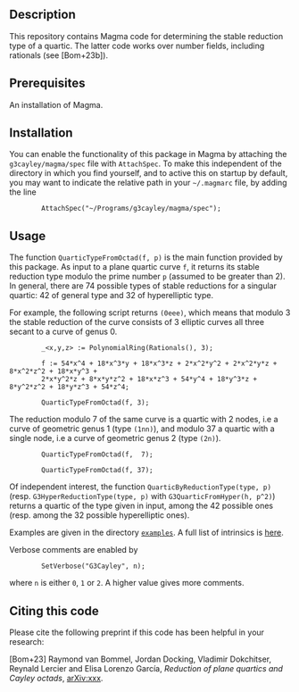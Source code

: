 Description
--

This repository contains Magma code for determining the stable reduction type of a quartic.
The latter code works over number fields, including rationals (see [Bom+23b]).

Prerequisites
--

An installation of Magma.

Installation
--

You can enable the functionality of this package in Magma by attaching the `g3cayley/magma/spec` file with `AttachSpec`. To make this independent of the directory in which you find yourself, and to active this on startup by default, you may want to indicate the relative path in your `~/.magmarc` file, by adding the line
```
        AttachSpec("~/Programs/g3cayley/magma/spec");
```

Usage
--

The function `QuarticTypeFromOctad(f, p)` is the main function provided by this package. As input to a plane quartic curve `f`, it returns its stable reduction type modulo the prime number `p` (assumed to be greater than 2). In general, there are 74 possible types of stable reductions for a singular quartic: 42 of general type and 32 of hyperelliptic type.

For example, the following script returns `(0eee)`, which means that modulo 3 the stable reduction of the curve consists of 3 elliptic curves all three secant to a curve of genus 0.
```
        _<x,y,z> := PolynomialRing(Rationals(), 3);

        f := 54*x^4 + 18*x^3*y + 18*x^3*z + 2*x^2*y^2 + 2*x^2*y*z + 8*x^2*z^2 + 18*x*y^3 +
        2*x*y^2*z + 8*x*y*z^2 + 18*x*z^3 + 54*y^4 + 18*y^3*z + 8*y^2*z^2 + 18*y*z^3 + 54*z^4;

        QuarticTypeFromOctad(f, 3);
```

The reduction modulo 7 of the same curve is a quartic with 2 nodes, i.e a curve of geometric genus 1 (type `(1nn)`), and modulo 37 a quartic with a single node, i.e a curve of geometric genus 2 (type `(2n)`).
```
        QuarticTypeFromOctad(f,  7);

        QuarticTypeFromOctad(f, 37);
```

Of independent interest, the function `QuarticByReductionType(type, p)` (resp. `G3HyperReductionType(type, p)` with `G3QuarticFromHyper(h, p^2)`) returns a quartic of the type given in input, among the 42 possible ones (resp. among the 32 possible hyperelliptic ones).

Examples are given in the directory [`examples`](examples). A full list of intrinsics is [here](intrinsics.md).

Verbose comments are enabled by
```
        SetVerbose("G3Cayley", n);
```
where `n` is either `0`, `1` or `2`. A higher value gives more comments.


Citing this code
--

Please cite the following preprint if this code has been helpful in your research:

[Bom+23] Raymond van Bommel, Jordan Docking, Vladimir Dokchitser, Reynald Lercier and Elisa Lorenzo García,
*Reduction of plane quartics and Cayley octads*,
[arXiv:xxx](https://arxiv.org/abs/xxx).
